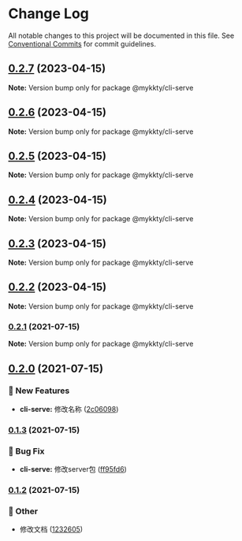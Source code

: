 # Change Log

All notable changes to this project will be documented in this file.
See [Conventional Commits](https://conventionalcommits.org) for commit guidelines.

## [0.2.7](https://github.com/willson-wang/lerna-demo/compare/@mykkty/cli-serve@0.2.6...@mykkty/cli-serve@0.2.7) (2023-04-15)

**Note:** Version bump only for package @mykkty/cli-serve





## [0.2.6](https://github.com/willson-wang/lerna-demo/compare/@mykkty/cli-serve@0.2.5...@mykkty/cli-serve@0.2.6) (2023-04-15)

**Note:** Version bump only for package @mykkty/cli-serve





## [0.2.5](https://github.com/willson-wang/lerna-demo/compare/@mykkty/cli-serve@0.2.4...@mykkty/cli-serve@0.2.5) (2023-04-15)

**Note:** Version bump only for package @mykkty/cli-serve





## [0.2.4](https://github.com/willson-wang/lerna-demo/compare/@mykkty/cli-serve@0.2.3...@mykkty/cli-serve@0.2.4) (2023-04-15)

**Note:** Version bump only for package @mykkty/cli-serve





## [0.2.3](https://github.com/willson-wang/lerna-demo/compare/@mykkty/cli-serve@0.2.2...@mykkty/cli-serve@0.2.3) (2023-04-15)

**Note:** Version bump only for package @mykkty/cli-serve





## [0.2.2](https://github.com/willson-wang/lerna-demo/compare/@mykkty/cli-serve@0.2.1...@mykkty/cli-serve@0.2.2) (2023-04-15)

**Note:** Version bump only for package @mykkty/cli-serve





### [0.2.1](https://github.com/willson-wang/lerna-demo/compare/@mykkty/cli-serve@0.2.0...@mykkty/cli-serve@0.2.1) (2021-07-15)

**Note:** Version bump only for package @mykkty/cli-serve





## [0.2.0](https://github.com/willson-wang/lerna-demo/compare/@mykkty/cli-serve@0.1.3...@mykkty/cli-serve@0.2.0) (2021-07-15)


### :rocket: New Features

* **cli-serve:** 修改名称 ([2c06098](https://github.com/willson-wang/lerna-demo/commit/2c06098136fed42b2770d7c11cafade5dc3c9983))



### [0.1.3](https://github.com/willson-wang/lerna-demo/compare/@mykkty/cli-serve@0.1.2...@mykkty/cli-serve@0.1.3) (2021-07-15)


### :bug: Bug Fix

* **cli-serve:** 修改server包 ([ff95fd6](https://github.com/willson-wang/lerna-demo/commit/ff95fd60e6ddd951affdf0acbe6b549f653daef5))



### [0.1.2](https://github.com/willson-wang/lerna-demo/compare/@mykkty/cli-serve@0.1.1...@mykkty/cli-serve@0.1.2) (2021-07-15)


### :mega: Other

* 修改文档 ([1232605](https://github.com/willson-wang/lerna-demo/commit/12326054a55f9871e05b687c901241b4a65a0d24))
